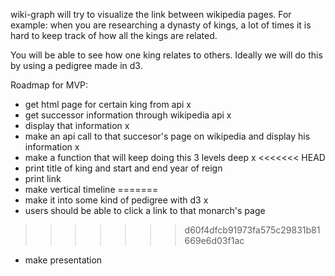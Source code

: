 wiki-graph will try to visualize the link between wikipedia pages.
For example: when you are researching a dynasty of kings, a lot of times it is hard
to keep track of how all the kings are related. 

You will be able to see how one king relates to others. Ideally we will do this by
using a pedigree made in d3. 

Roadmap for MVP:
- get html page for certain king from api x
- get successor information through wikipedia api x
- display that information x
- make an api call to that succesor's page on wikipedia and display his information x
- make a function that will keep doing this 3 levels deep x
<<<<<<< HEAD
- print title of king and start and end year of reign
- print link
- make vertical timeline
=======
- make it into some kind of pedigree with d3 x
- users should be able to click a link to that monarch's page 
>>>>>>> d60f4dfcb91973fa575c29831b81669e6d03f1ac
- make presentation 

